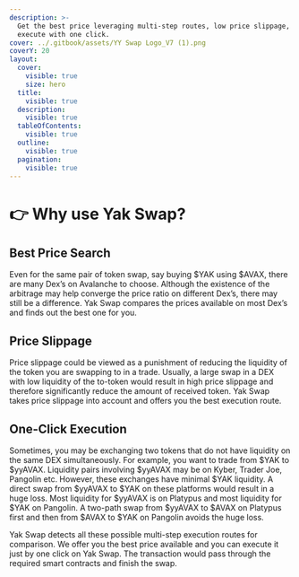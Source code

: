 ```yaml
---
description: >-
  Get the best price leveraging multi-step routes, low price slippage, and
  execute with one click.
cover: ../.gitbook/assets/YY Swap Logo_V7 (1).png
coverY: 20
layout:
  cover:
    visible: true
    size: hero
  title:
    visible: true
  description:
    visible: true
  tableOfContents:
    visible: true
  outline:
    visible: true
  pagination:
    visible: true
---
```


# 👉 Why use Yak Swap?

## Best Price Search

Even for the same pair of token swap, say buying $YAK using $AVAX, there are many Dex’s on Avalanche to choose. Although the existence of the arbitrage may help converge the price ratio on different Dex’s, there may still be a difference. Yak Swap compares the prices available on most Dex’s and finds out the best one for you.

## Price Slippage

Price slippage could be viewed as a punishment of reducing the liquidity of the token you are swapping to in a trade. Usually, a large swap in a DEX with low liquidity of the to-token would result in high price slippage and therefore significantly reduce the amount of received token. Yak Swap takes price slippage into account and offers you the best execution route.

## One-Click Execution

Sometimes, you may be exchanging two tokens that do not have liquidity on the same DEX simultaneously. For example, you want to trade from $YAK to $yyAVAX.  Liquidity pairs involving $yyAVAX may be on Kyber, Trader Joe, Pangolin etc. However, these exchanges have minimal $YAK liquidity. A direct swap from $yyAVAX to $YAK on these platforms would result in a huge loss. Most liquidity for $yyAVAX is on Platypus and most liquidity for $YAK on Pangolin.  A two-path swap from $yyAVAX to $AVAX on Platypus first and then from $AVAX to $YAK on Pangolin avoids the huge loss.

Yak Swap detects all these possible multi-step execution routes for comparison. We offer you the best price available and you can execute it just by one click on Yak Swap. The transaction would pass through the required smart contracts and finish the swap.
